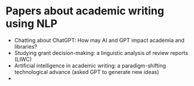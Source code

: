 # Papers about academic writing using NLP

- Chatting about ChatGPT: How may AI and GPT impact academia and libraries?
- Studying grant decision-making: a linguistic analysis of review reports (LIWC)
- Artificial intelligence in academic writing: a paradigm-shifting technological advance (asked GPT to generate new ideas)
- 
